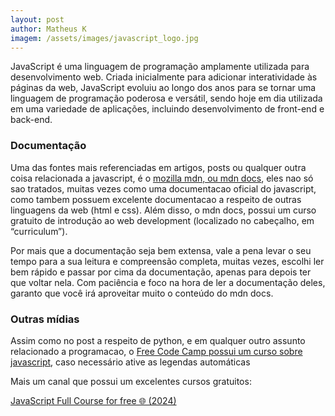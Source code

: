 ```yaml
---
layout: post 
author: Matheus K
imagem: /assets/images/javascript_logo.jpg
---
```

<p>JavaScript é uma linguagem de programação amplamente utilizada para desenvolvimento web. Criada inicialmente para adicionar interatividade às páginas da web, JavaScript evoluiu ao longo dos anos para se tornar uma linguagem de programação poderosa e versátil, sendo hoje em dia utilizada em uma variedade de aplicações, incluindo desenvolvimento de front-end e back-end.</p>


<h3> Documentação
</h3>
<p>Uma das fontes mais referenciadas em artigos, posts ou qualquer outra coisa relacionada a javascript, é o <a href="https://developer.mozilla.org/pt-BR/docs/Learn/JavaScript">mozilla mdn, ou mdn docs</a>, eles nao só sao tratados, muitas vezes como uma documentacao oficial do javascript, como tambem possuem excelente documentacao a respeito de outras linguagens da web (html e css). Além disso, o mdn docs, possui um curso gratuito de introdução ao web development (localizado no cabeçalho, em “curriculum”). </p>

<p>Por mais que a documentação seja bem extensa, vale a pena levar o seu tempo para a sua leitura e compreensão completa, muitas vezes, escolhi ler bem rápido e passar por cima da documentação, apenas para depois ter que voltar nela. Com paciência e foco na hora de ler a documentação deles, garanto que você irá aproveitar muito o conteúdo do mdn docs.</p> 

<h3> Outras mídias </h3>
<p>Assim como no post a respeito de python, e em qualquer outro assunto relacionado a programacao, o <a href="https://www.youtube.com/watch?v=jS4aFq5-91M">Free Code Camp possui um curso sobre javascript</a>, caso necessário ative as legendas automáticas</p>

<p>Mais um canal que possui um excelentes cursos gratuitos:</p>

<a href="https://www.youtube.com/watch?v=jS4aFq5-91M">JavaScript Full Course for free 🌐 (2024)</a>
